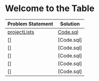 # Welcome to the Table

|Problem Statement|Solution|
|---|---|
|[projectLists](https://github.com/Lintik/CodeFights-Databases/blob/master/Welcome%20to%20the%20Table/projectList/README.md)|[Code.sql](https://github.com/Lintik/CodeFights-Databases/blob/master/Welcome%20to%20the%20Table/projectList/CODE.sql)|
|[]|[Code.sql]|
|[]|[Code.sql]|
|[]|[Code.sql]|
|[]|[Code.sql]|
|[]|[Code.sql]|
